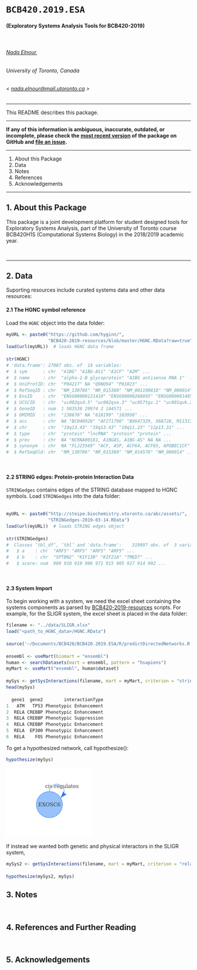 # `BCB420.2019.ESA`

#### (**E**xploratory **S**ystems **A**nalysis **Tools for BCB420-2019**)
<!-- [![DOI](https://zenodo.org/badge/157482801.svg)](https://zenodo.org/badge/latestdoi/157482801) -->

&nbsp;

###### [Nada Elnour](https://orcid.org/0000-0001-6165-1542),
###### University of Toronto, Canada
###### &lt; nada.elnour@mail.utoronto.ca &gt;

----

This README describes this package.
<!-- The associated Vignette can be previewed [here](http://htmlpreview.github.io/?https://github.com/hyginn/rptPlus/blob/master/doc/rptPlusVignette.html). The package can be installed from GitHub with `devtools::install_github("hyginn/rptPlus", build_opts = c("--no-resave-data", "--no-manual"))`. -->

----

**If any of this information is ambiguous, inaccurate, outdated, or incomplete,
please check the [most recent version](https://github.com/hyginn/BCB420.2019.ESA) of the
package on GitHub and 
[file an issue](https://github.com/hyginn/BCB420.2019.ESA/issues).**

----
<!-- TOCbelow -->
1. About this Package<br/>
2. Data<br/>
3. Notes<br/>
4. References<br/>
5. Acknowledgements<br/>
<!-- TOCabove -->

----

## 1. About this Package

This package is a joint development platform for student designed tools for Exploratory Systems Analysis, part of the University of Toronto course BCB420H1S (Computational Systems Biology) in the 2018/2019 academic year.

&nbsp;


----

## 2. Data

Suporting resources include curated systems data and other data resources:

#### 2.1 The HGNC symbol reference

Load the `HGNC` object into the data folder:

```R
myURL <- paste0("https://github.com/hyginn/",
                "BCB420-2019-resources/blob/master/HGNC.RData?raw=true")
load(url(myURL))  # loads HGNC data frame

str(HGNC)
# 'data.frame':	27087 obs. of  14 variables:
#  $ sym      : chr  "A1BG" "A1BG-AS1" "A1CF" "A2M" ...
#  $ name     : chr  "alpha-1-B glycoprotein" "A1BG antisense RNA 1"  ...
#  $ UniProtID: chr  "P04217" NA "Q9NQ94" "P01023" ...
#  $ RefSeqID : chr  "NM_130786" "NR_015380" "NM_001198818" "NM_000014" ...
#  $ EnsID    : chr  "ENSG00000121410" "ENSG00000268895" "ENSG00000148584" ...
#  $ UCSCID   : chr  "uc002qsd.5" "uc002qse.3" "uc057tgv.1" "uc001qvk.2" ...
#  $ GeneID   : num  1 503538 29974 2 144571 ...
#  $ OMIMID   : chr  "138670" NA "618199" "103950" ...
#  $ acc      : chr  NA "BC040926" "AF271790" "BX647329, X68728, M11313" ...
#  $ chr      : chr  "19q13.43" "19q13.43" "10q11.23" "12p13.31" ...
#  $ type     : chr  "protein" "lncRNA" "protein" "protein" ...
#  $ prev     : chr  NA "NCRNA00181, A1BGAS, A1BG-AS" NA NA ...
#  $ synonym  : chr  NA "FLJ23569" "ACF, ASP, ACF64, ACF65, APOBEC1CF"  ...
#  $ RefSeqOld: chr  "NM_130786" "NR_015380" "NM_014576" "NM_000014" ...

```

&nbsp;

#### 2.2 STRING edges: Protein-protein Interaction Data

`STRINGedges` contains edges of the STRING database mapped to HGNC symbols.
Load `STRINGedges` into the data folder:

```R

myURL <- paste0("http://steipe.biochemistry.utoronto.ca/abc/assets/",
                "STRINGedges-2019-03-14.RData")
load(url(myURL))  # loads STRING edges object

str(STRINGedges)
#  Classes ‘tbl_df’, ‘tbl’ and 'data.frame':	319997 obs. of  3 variables:
#   $ a    : chr  "ARF5" "ARF5" "ARF5" "ARF5" ...
#   $ b    : chr  "SPTBN2" "KIF13B" "KIF21A" "TMED7" ...
#   $ score: num  909 910 910 906 971 915 905 927 914 902 ...
```

&nbsp;

#### 2.3 System Import
To begin working with a system, we need the excel sheet containing the systems components as parsed by [BCB420-2019-resources](https://github.com/hyginn/BCB420-2019-resources) scripts. For example, for the SLIGR system, the excel sheet is placed in the data folder:

```R
filename <- "../data/SLIGR.xlsx"
load("<path_to_HGNC_data>/HGNC.RData")

source('~/Documents/BCB420/BCB420.2019.ESA/R/predictDirectedNetworks.R', echo=FALSE) #enter credentials to generate your key

ensembl <- useMart(biomart = "ensembl")
human <- searchDatasets(mart = ensembl, pattern = "hsapiens")
myMart <- useMart("ensembl", human$dataset)

mySys <- getSysInteractions(filename, mart = myMart, criterion = "stringent")
head(mySys)

  gene1  gene2        interactionType
1   ATM   TP53 Phenotypic Enhancement
2  RELA CREBBP Phenotypic Enhancement
3  RELA CREBBP Phenotypic Suppression
4  RELA CREBBP Phenotypic Enhancement
5  RELA  EP300 Phenotypic Enhancement
6  RELA    FOS Phenotypic Enhancement
```
To get a hypothesized network, call hypothesize():
```R
hypothesize(mySys)
```
![PPI-GGI](https://github.com/NElnour/BCB420.2019.ESA/blob/master/inst/extdata/exosc6.png?raw=true)
&nbsp;

If instead we wanted both genetic and physical interactors in the SLIGR system,

```R
mySys2 <- getSysInteractions(filename, mart = myMart, criterion = "relaxed")

hypothesize(mySys2, mySys)
```
## 3. Notes

&nbsp;

## 4. References and Further Reading

&nbsp;

## 5. Acknowledgements

&nbsp;

<!-- [END] -->
